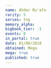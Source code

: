 ```yaml
---
name: Ahdar Ru'afo
rarity: 5
series: tng
memory_alpha:
bigbook_tier: -1
events: 0
in_portal: true
date: 01/08/2018
obtained: Mega
mega: true
published: true
---
```



